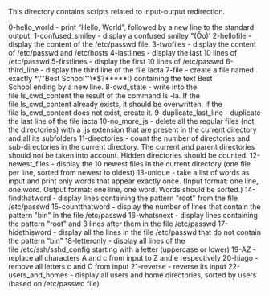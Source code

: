 This directory contains scripts related to input-output redirection.

0-hello_world - print “Hello, World”, followed by a new line to the standard output.
1-confused_smiley - display a confused smiley "(Ôo)'
2-hellofile - display the content of the /etc/passwd file.
3-twofiles - display the content of /etc/passwd and /etc/hosts
4-lastlines - display the last 10 lines of /etc/passwd
5-firstlines - display the first 10 lines of /etc/passwd
6-third_line - display the third line of the file iacta
7-file - create a file named exactly \*\\'"Best School"\'\\*$\?\*\*\*\*\*:) containing the text Best School ending by a new line.
8-cwd_state - write into the file ls_cwd_content the result of the command ls -la. If the file ls_cwd_content already exists, it should be overwritten. If the file ls_cwd_content does not exist, create it.
9-duplicate_last_line - duplicate the last line of the file iacta
10-no_more_js - delete all the regular files (not the directories) with a .js extension that are present in the current directory and all its subfolders
11-directories - count the number of directories and sub-directories in the current directory. The current and parent directories should not be taken into account. Hidden directories should be counted.
12-newest_files - display the 10 newest files in the current directory (one file per line, sorted from newest to oldest)
13-unique - take a list of words as input and print only words that appear exactly once. (Input format: one line, one word. Output format: one line, one word. Words should be sorted.)
14-findthatword - display lines containing the pattern "root" from the file /etc/passwd
15-countthatword - display the number of lines that contain the pattern "bin" in the file /etc/passwd
16-whatsnext - display lines containing the pattern "root" and 3 lines after them in the file /etc/passwd
17-hidethisword - display all the lines in the file /etc/passwd that do not contain the pattern “bin”
18-letteronly - display all lines of the file /etc/ssh/sshd_config starting with a letter (uppercase or lower)
19-AZ - replace all characters A and c from input to Z and e respectively
20-hiago - remove all letters c and C from input
21-reverse - reverse its input
22-users_and_homes - display all users and home directories, sorted by users (based on /etc/passwd file)
